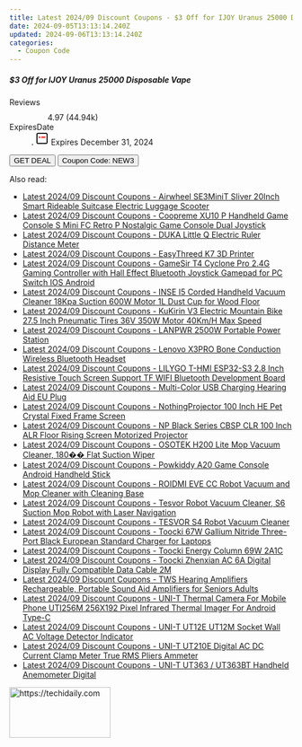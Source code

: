 ```yaml
---
title: Latest 2024/09 Discount Coupons - $3 Off for IJOY Uranus 25000 Disposable Vape
date: 2024-09-05T13:13:14.240Z
updated: 2024-09-06T13:13:14.240Z
categories:
  - Coupon Code
---
```



<div class="max-w-4xl mx-auto grid grid-cols-1 lg:max-w-5xl lg:gap-x-20 lg:grid-cols-2">
  <div class="relative p-3 col-start-1 row-start-1 flex flex-col-reverse rounded-lg bg-gradient-to-t from-black/75 via-black/0 sm:bg-none sm:row-start-2 sm:p-0 lg:row-start-1">
    <h5 class="mt-1 text-lg font-semibold text-white sm:text-slate-900 md:text-2xl dark:sm:text-white">$3 Off for IJOY Uranus 25000 Disposable Vape</h5>
  </div>
  
  <div class="col-start-1 col-end-3 row-start-1 grid gap-4 sm:mb-6 sm:grid-cols-4 lg:col-start-2 lg:row-span-6 lg:row-end-6 lg:mb-0 lg:gap-6">
    
  </div>
  <dl class="row-start-2 mt-4 flex items-center text-xs font-medium sm:row-start-3 sm:mt-1 md:mt-2.5 lg:row-start-2">
    <dt class="sr-only">Reviews</dt>
    <dd class="flex items-center text-indigo-600 dark:text-indigo-400">
      <svg width="24" height="24" fill="none" aria-hidden="true" class="mr-1 stroke-current dark:stroke-indigo-500">
        <path d="m12 5 2 5h5l-4 4 2.103 5L12 16l-5.103 3L9 14l-4-4h5l2-5Z" stroke-width="2" stroke-linecap="round" stroke-linejoin="round" />
      </svg>
      <span>4.97 <span class="font-normal text-slate-400">(44.94k)</span></span>
    </dd>
    <dt class="sr-only">ExpiresDate</dt>
    <dd class="flex items-center">
      <svg width="2" height="2" aria-hidden="true" fill="currentColor" class="mx-3 text-slate-300">
        <circle cx="1" cy="1" r="1" />
      </svg>
      <svg width="24" height="24" viewBox="0 0 24 24" fill="none" stroke="currentColor" stroke-width="2">
        <rect x="3" y="3" width="18" height="18" rx="2" fill="#fff" />
        <path d="M6 10L18 10" stroke="red" stroke-width="2" fill="none" />
        <path d="M10 6L10 18" stroke="#fff" stroke-width="2" fill="none" />
      </svg>
      Expires December 31, 2024    </dd>
  </dl>
  <div class="col-start-1 row-start-3 mt-4 self-center sm:col-start-2 sm:row-span-2 sm:row-start-2 sm:mt-0 lg:col-start-1 lg:row-start-3 lg:row-end-4 lg:mt-6">
    <button type="button" onClick="javascript:window.open(decodeURIComponent('https%3A%2F%2Fwww.shareasale.com%2Fu.cfm%3Fd%3D1123215%26m%3D59344%26u%3D4338022'), '_blank');void(0);" class="rounded-lg bg-red-600 px-3 py-2 text-sm font-medium leading-6 text-white">GET DEAL</button>
    <button type="button" onClick="javascript:window.open(decodeURIComponent('https%3A%2F%2Fwww.shareasale.com%2Fu.cfm%3Fd%3D1123215%26m%3D59344%26u%3D4338022'), '_blank');void(0);" class="border-dashed border-2 border-indigo-600 bg-green-100 text-sm leading-6 font-medium py-2 px-3 rounded-lg">Coupon Code: NEW3</button>
  </div>
  <p class="col-start-1 mt-4 text-sm leading-6 sm:col-span-2 lg:col-span-1 lg:row-start-4 lg:mt-6 dark:text-slate-400">
     
  </p>
</div>
<span class="atpl-alsoreadstyle">Also read:</span>
<div><ul>
<li><a href="https://coupons.techidaily.com/coupon-1118429-share-97331-sale/"><u>Latest 2024/09 Discount Coupons - Airwheel SE3MiniT Sliver 20Inch Smart Rideable Suitcase Electric Luggage Scooter</u></a></li>
<li><a href="https://coupons.techidaily.com/coupon-1118437-share-97331-sale/"><u>Latest 2024/09 Discount Coupons - Coopreme XU10 P Handheld Game Console S Mini FC Retro P Nostalgic Game Console Dual Joystick</u></a></li>
<li><a href="https://coupons.techidaily.com/coupon-1118431-share-97331-sale/"><u>Latest 2024/09 Discount Coupons - DUKA Little Q Electric Ruler Distance Meter</u></a></li>
<li><a href="https://coupons.techidaily.com/coupon-1118427-share-97331-sale/"><u>Latest 2024/09 Discount Coupons - EasyThreed K7 3D Printer</u></a></li>
<li><a href="https://coupons.techidaily.com/coupon-1118436-share-97331-sale/"><u>Latest 2024/09 Discount Coupons - GameSir T4 Cyclone Pro 2.4G Gaming Controller with Hall Effect Bluetooth Joystick Gamepad for PC Switch IOS Android</u></a></li>
<li><a href="https://coupons.techidaily.com/coupon-1118439-share-97331-sale/"><u>Latest 2024/09 Discount Coupons - INSE I5 Corded Handheld Vacuum Cleaner 18Kpa Suction 600W Motor 1L Dust Cup for Wood Floor</u></a></li>
<li><a href="https://coupons.techidaily.com/coupon-1118416-share-97331-sale/"><u>Latest 2024/09 Discount Coupons - KuKirin V3 Electric Mountain Bike 27.5 Inch Pneumatic Tires 36V 350W Motor 40Km/H Max Speed</u></a></li>
<li><a href="https://coupons.techidaily.com/coupon-1118435-share-97331-sale/"><u>Latest 2024/09 Discount Coupons - LANPWR 2500W Portable Power Station</u></a></li>
<li><a href="https://coupons.techidaily.com/coupon-1118420-share-97331-sale/"><u>Latest 2024/09 Discount Coupons - Lenovo X3PRO Bone Conduction Wireless Bluetooth Headset</u></a></li>
<li><a href="https://coupons.techidaily.com/coupon-1118438-share-97331-sale/"><u>Latest 2024/09 Discount Coupons - LILYGO T-HMI ESP32-S3 2.8 Inch Resistive Touch Screen Support TF WIFI Bluetooth Development Board</u></a></li>
<li><a href="https://coupons.techidaily.com/coupon-1118421-share-97331-sale/"><u>Latest 2024/09 Discount Coupons - Multi-Color USB Charging Hearing Aid EU Plug</u></a></li>
<li><a href="https://coupons.techidaily.com/coupon-1118433-share-97331-sale/"><u>Latest 2024/09 Discount Coupons - NothingProjector 100 Inch HE Pet Crystal Fixed Frame Screen</u></a></li>
<li><a href="https://coupons.techidaily.com/coupon-1118434-share-97331-sale/"><u>Latest 2024/09 Discount Coupons - NP Black Series CBSP CLR 100 Inch ALR Floor Rising Screen Motorized Projector</u></a></li>
<li><a href="https://coupons.techidaily.com/coupon-1118440-share-97331-sale/"><u>Latest 2024/09 Discount Coupons - OSOTEK H200 Lite Mop Vacuum Cleaner, 180�� Flat Suction Wiper</u></a></li>
<li><a href="https://coupons.techidaily.com/coupon-1118432-share-97331-sale/"><u>Latest 2024/09 Discount Coupons - Powkiddy A20 Game Console Android Handheld Stick</u></a></li>
<li><a href="https://coupons.techidaily.com/coupon-1118415-share-97331-sale/"><u>Latest 2024/09 Discount Coupons - ROIDMI EVE CC Robot Vacuum and Mop Cleaner with Cleaning Base</u></a></li>
<li><a href="https://coupons.techidaily.com/coupon-1118426-share-97331-sale/"><u>Latest 2024/09 Discount Coupons - Tesvor Robot Vacuum Cleaner, S6 Suction Mop Robot with Laser Navigation</u></a></li>
<li><a href="https://coupons.techidaily.com/coupon-1118428-share-97331-sale/"><u>Latest 2024/09 Discount Coupons - TESVOR S4 Robot Vacuum Cleaner</u></a></li>
<li><a href="https://coupons.techidaily.com/coupon-1118430-share-97331-sale/"><u>Latest 2024/09 Discount Coupons - Toocki 67W Gallium Nitride Three-Port Black European Standard Charger for Laptops</u></a></li>
<li><a href="https://coupons.techidaily.com/coupon-1118423-share-97331-sale/"><u>Latest 2024/09 Discount Coupons - Toocki Energy Column 69W 2A1C</u></a></li>
<li><a href="https://coupons.techidaily.com/coupon-1118424-share-97331-sale/"><u>Latest 2024/09 Discount Coupons - Toocki Zhenxian AC 6A Digital Display Fully Compatible Data Cable 2M</u></a></li>
<li><a href="https://coupons.techidaily.com/coupon-1118422-share-97331-sale/"><u>Latest 2024/09 Discount Coupons - TWS Hearing Amplifiers Rechargeable, Portable Sound Aid Amplifiers for Seniors Adults</u></a></li>
<li><a href="https://coupons.techidaily.com/coupon-1118425-share-97331-sale/"><u>Latest 2024/09 Discount Coupons - UNI-T Thermal Camera For Mobile Phone UTI256M 256X192 Pixel Infrared Thermal Imager For Android Type-C</u></a></li>
<li><a href="https://coupons.techidaily.com/coupon-1118418-share-97331-sale/"><u>Latest 2024/09 Discount Coupons - UNI-T UT12E UT12M Socket Wall AC Voltage Detector Indicator</u></a></li>
<li><a href="https://coupons.techidaily.com/coupon-1118419-share-97331-sale/"><u>Latest 2024/09 Discount Coupons - UNI-T UT210E Digital AC DC Current Clamp Meter True RMS Pliers Ammeter</u></a></li>
<li><a href="https://coupons.techidaily.com/coupon-1118417-share-97331-sale/"><u>Latest 2024/09 Discount Coupons - UNI-T UT363 / UT363BT Handheld Anemometer Digital</u></a></li>
</ul></div>

<ins class="adsbygoogle"
      style="display:block"
      data-ad-client="ca-pub-7571918770474297"
      data-ad-slot="8358498916"
      data-ad-format="auto"
      data-full-width-responsive="true"></ins>
<!-- affiliate ads begin -->
<a href="https://aligracehair.sjv.io/c/5597632/2135397/19272" target="_top" id="2135397">
  <img src="//a.impactradius-go.com/display-ad/19272-2135397" border="0" alt="https://techidaily.com" width="180" height="90"/>
</a>
<img height="0" width="0" src="https://aligracehair.sjv.io/i/5597632/2135397/19272" style="position:absolute;visibility:hidden;" border="0" />
<!-- affiliate ads end -->